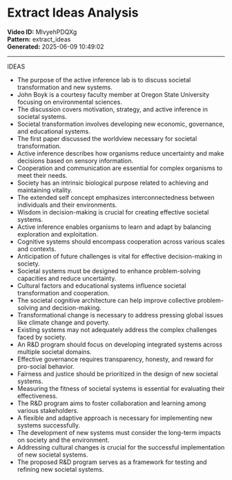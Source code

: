 # Extract Ideas Analysis

**Video ID:** MlvyehPDQXg  
**Pattern:** extract_ideas  
**Generated:** 2025-06-09 10:49:02  

---

IDEAS

- The purpose of the active inference lab is to discuss societal transformation and new systems.
- John Boyk is a courtesy faculty member at Oregon State University focusing on environmental sciences.
- The discussion covers motivation, strategy, and active inference in societal systems.
- Societal transformation involves developing new economic, governance, and educational systems.
- The first paper discussed the worldview necessary for societal transformation.
- Active inference describes how organisms reduce uncertainty and make decisions based on sensory information.
- Cooperation and communication are essential for complex organisms to meet their needs.
- Society has an intrinsic biological purpose related to achieving and maintaining vitality.
- The extended self concept emphasizes interconnectedness between individuals and their environments.
- Wisdom in decision-making is crucial for creating effective societal systems.
- Active inference enables organisms to learn and adapt by balancing exploration and exploitation.
- Cognitive systems should encompass cooperation across various scales and contexts.
- Anticipation of future challenges is vital for effective decision-making in society.
- Societal systems must be designed to enhance problem-solving capacities and reduce uncertainty.
- Cultural factors and educational systems influence societal transformation and cooperation.
- The societal cognitive architecture can help improve collective problem-solving and decision-making.
- Transformational change is necessary to address pressing global issues like climate change and poverty.
- Existing systems may not adequately address the complex challenges faced by society.
- An R&D program should focus on developing integrated systems across multiple societal domains.
- Effective governance requires transparency, honesty, and reward for pro-social behavior.
- Fairness and justice should be prioritized in the design of new societal systems.
- Measuring the fitness of societal systems is essential for evaluating their effectiveness.
- The R&D program aims to foster collaboration and learning among various stakeholders.
- A flexible and adaptive approach is necessary for implementing new systems successfully.
- The development of new systems must consider the long-term impacts on society and the environment.
- Addressing cultural changes is crucial for the successful implementation of new societal systems.
- The proposed R&D program serves as a framework for testing and refining new societal systems.